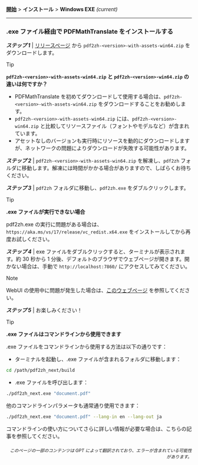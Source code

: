 [**開始**](./getting-started.md) > **インストール** > **Windows EXE** _(current)_

---

### .exe ファイル経由で PDFMathTranslate をインストールする

***ステップ 1*** | [リリースページ](https://github.com/PDFMathTranslate/PDFMathTranslate-next/releases) から `pdf2zh-<version>-with-assets-win64.zip` をダウンロードします。

> [!TIP]
> **`pdf2zh-<version>-with-assets-win64.zip` と `pdf2zh-<version>-win64.zip` の違いは何ですか？**
>
> - PDFMathTranslate を初めてダウンロードして使用する場合は、`pdf2zh-<version>-with-assets-win64.zip` をダウンロードすることをお勧めします。
> - `pdf2zh-<version>-with-assets-win64.zip` には、`pdf2zh-<version>-win64.zip` と比較してリソースファイル（フォントやモデルなど）が含まれています。
> - アセットなしのバージョンも実行時にリソースを動的にダウンロードしますが、ネットワークの問題によりダウンロードが失敗する可能性があります。

***ステップ 2*** | `pdf2zh-<version>-with-assets-win64.zip` を解凍し、`pdf2zh` フォルダに移動します。解凍には時間がかかる場合がありますので、しばらくお待ちください。

***ステップ 3*** | `pdf2zh` フォルダに移動し、`pdf2zh.exe` をダブルクリックします。

> [!TIP]
> **.exe ファイルが実行できない場合**
>
> pdf2zh.exe の実行に問題がある場合は、`https://aka.ms/vs/17/release/vc_redist.x64.exe` をインストールしてから再度お試しください。

***ステップ 4*** | exe ファイルをダブルクリックすると、ターミナルが表示されます。約 30 秒から 1 分後、デフォルトのブラウザでウェブページが開きます。開かない場合は、手動で `http://localhost:7860/` にアクセスしてみてください。

> [!NOTE]
>
> WebUI の使用中に問題が発生した場合は、[このウェブページ](./USAGE_webui.md) を参照してください。

***ステップ 5*** | お楽しみください！

> [!TIP]
> **.exe ファイルはコマンドラインから使用できます**
>
> .exe ファイルをコマンドラインから使用する方法は以下の通りです：
>
> - ターミナルを起動し、.exe ファイルが含まれるフォルダに移動します：
>
> ```bash
> cd /path/pdf2zh_next/build
> ```
>
> - .exe ファイルを呼び出します：
>
> ```bash
> ./pdf2zh_next.exe "document.pdf"
> ```
>
> 他のコマンドラインパラメータも通常通り使用できます：
>
> ```bash
> ./pdf2zh_next.exe "document.pdf" --lang-in en --lang-out ja
> ```
>
> コマンドラインの使い方についてさらに詳しい情報が必要な場合は、こちらの記事を参照してください。

<div align="right"> 
<h6><small>このページの一部のコンテンツは GPT によって翻訳されており、エラーが含まれている可能性があります。</small></h6>